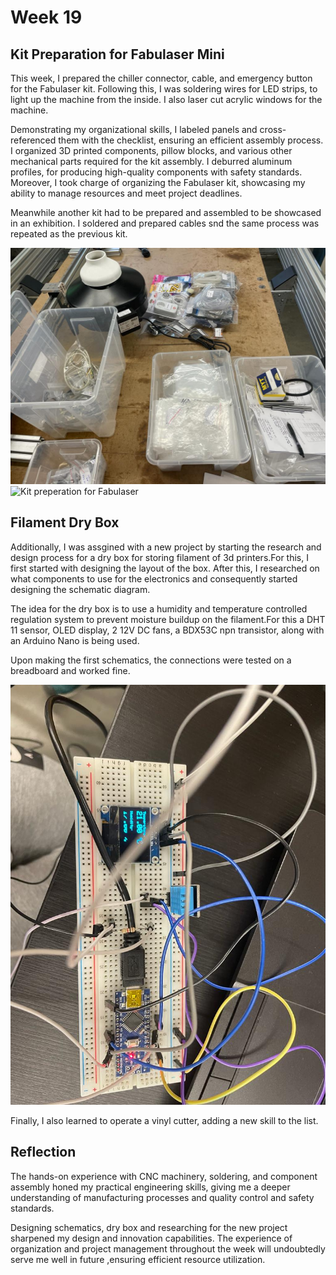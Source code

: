 # Week 19

## Kit Preparation for Fabulaser Mini

This week, I prepared the chiller connector, cable, and emergency button for the Fabulaser kit. Following this, I was soldering wires for LED strips, to light up the machine from the inside. I also laser cut acrylic windows for the machine.

Demonstrating my organizational skills, I labeled panels and cross-referenced them with the checklist, ensuring an efficient assembly process. I organized 3D printed components, pillow blocks, and various other mechanical parts required for the kit assembly. I deburred aluminum profiles, for producing high-quality components with safety standards. Moreover, I took charge of organizing the Fabulaser kit, showcasing my ability to manage resources and meet project deadlines.

Meanwhile another kit had to be prepared and assembled to be showcased in an exhibition. I soldered and prepared cables snd the same process was repeated as the previous kit.

![Kit preperation for Fabulaser](KITPREP1.jpeg)
![Kit preperation for Fabulaser](KITPREP2.jpeg)


## Filament Dry Box

Additionally, I was assgined with a new project by starting the research and design process for a dry box for storing filament of 3d printers.For this, I first started with designing the layout of the box. After this, I researched on what components to use for the electronics and consequently started designing the schematic diagram. 

 The idea for the dry box is to use a humidity and temperature controlled regulation system to prevent moisture buildup on the filament.For this a DHT 11 sensor, OLED display, 2 12V DC fans, a BDX53C npn transistor, along with an Arduino Nano is being used.

 Upon making the first schematics, the connections were tested on a breadboard and worked fine.

 ![Breadboard connections](breadboard.jpeg)

Finally, I also learned to operate a vinyl cutter, adding a new skill to the list.

## Reflection 

The hands-on experience with CNC machinery, soldering, and component assembly honed my practical engineering skills, giving me a deeper understanding of manufacturing processes and quality control and safety standards.

Designing schematics, dry box and researching for the new project sharpened my design and innovation capabilities. The experience of organization and project management throughout the week will undoubtedly serve me well in future ,ensuring efficient resource utilization.



